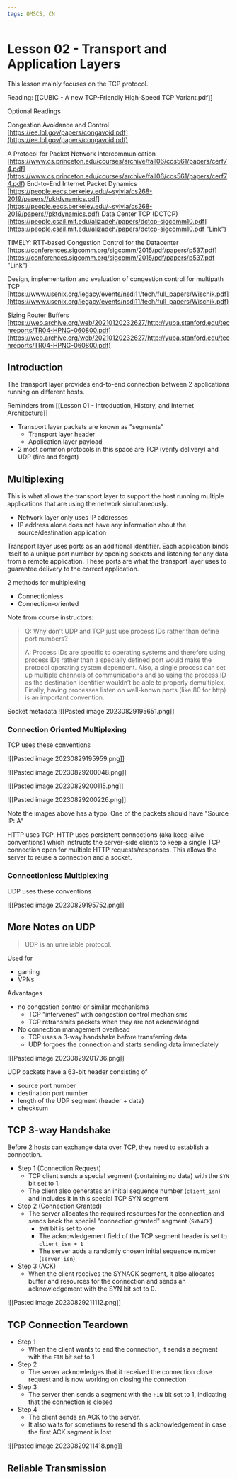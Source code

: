 ```yaml
---
tags: OMSCS, CN
---
```

# Lesson 02 - Transport and Application Layers

This lesson mainly focuses on the TCP protocol.

Reading: [[CUBIC - A new TCP-Friendly High-Speed TCP Variant.pdf]]

Optional Readings

Congestion Avoidance and Control  
[https://ee.lbl.gov/papers/congavoid.pdf](https://ee.lbl.gov/papers/congavoid.pdf)

A Protocol for Packet Network Intercommunication  
[https://www.cs.princeton.edu/courses/archive/fall06/cos561/papers/cerf74.pdf](https://www.cs.princeton.edu/courses/archive/fall06/cos561/papers/cerf74.pdf)
End-to-End Internet Packet Dynamics  
[https://people.eecs.berkeley.edu/~sylvia/cs268-2019/papers//pktdynamics.pdf](https://people.eecs.berkeley.edu/~sylvia/cs268-2019/papers//pktdynamics.pdf)
Data Center TCP (DCTCP)  
[https://people.csail.mit.edu/alizadeh/papers/dctcp-sigcomm10.pdf](https://people.csail.mit.edu/alizadeh/papers/dctcp-sigcomm10.pdf "Link")

TIMELY: RTT-based Congestion Control for the Datacenter  
[https://conferences.sigcomm.org/sigcomm/2015/pdf/papers/p537.pdf](https://conferences.sigcomm.org/sigcomm/2015/pdf/papers/p537.pdf "Link")

Design, implementation and evaluation of congestion control for multipath TCP  
[https://www.usenix.org/legacy/events/nsdi11/tech/full_papers/Wischik.pdf](https://www.usenix.org/legacy/events/nsdi11/tech/full_papers/Wischik.pdf)

Sizing Router Buffers  [https://web.archive.org/web/20210120232627/http://yuba.stanford.edu/techreports/TR04-HPNG-060800.pdf](https://web.archive.org/web/20210120232627/http://yuba.stanford.edu/techreports/TR04-HPNG-060800.pdf)

## Introduction

The transport layer provides end-to-end connection between 2 applications running on different hosts.

Reminders from [[Lesson 01 - Introduction, History, and Internet Architecture]]
- Transport layer packets are known as "segments"
	- Transport layer header
	- Application layer payload
- 2 most common protocols in this space are TCP (verify delivery) and UDP (fire and forget)

## Multiplexing

This is what allows the transport layer to support the host running multiple applications that are using the network simultaneously.
- Network layer only uses IP addresses
- IP address alone does not have any information about the source/destination application

Transport layer uses ports as an additional identifier. Each application binds itself to a unique port number by opening sockets and listening for any data from a remote application. These ports are what the transport layer uses to guarantee delivery to the correct application.

2 methods for multiplexing
- Connectionless
- Connection-oriented

Note from course instructors:

> Q: Why don’t UDP and TCP just use process IDs rather than define port numbers?
> 
> A: Process IDs are specific to operating systems and therefore using process IDs rather than a specially defined port would make the protocol operating system dependent. Also, a single process can set up multiple channels of communications and so using the process ID as the destination identifier wouldn’t be able to properly demultiplex, Finally, having processes listen on well-known ports (like 80 for http) is an important convention.

Socket metadata
![[Pasted image 20230829195651.png]]

### Connection Oriented Multiplexing

TCP uses these conventions

![[Pasted image 20230829195959.png]]

![[Pasted image 20230829200048.png]]

![[Pasted image 20230829200115.png]]

![[Pasted image 20230829200226.png]]

Note the images above has a typo. One of the packets should have "Source IP: A"

HTTP uses TCP. HTTP uses persistent connections (aka keep-alive conventions) which instructs the server-side clients to keep a single TCP connection open for multiple HTTP requests/responses. This allows the server to reuse a connection and a socket.

### Connectionless Multiplexing

UDP uses these conventions

![[Pasted image 20230829195752.png]]

## More Notes on UDP
> UDP is an unreliable protocol.

Used for
- gaming
- VPNs

Advantages
- no congestion control or similar mechanisms
	- TCP "intervenes" with congestion control mechanisms
	- TCP retransmits packets when they are not acknowledged
- No connection management overhead
	- TCP uses a 3-way handshake before transferring data
	- UDP forgoes the connection and starts sending data immediately

![[Pasted image 20230829201736.png]]

UDP packets have a 63-bit header consisting of
- source port number
- destination port number
- length of the UDP segment (header + data)
- checksum

## TCP 3-way Handshake
Before 2 hosts can exchange data over TCP, they need to establish a connection.

- Step 1 (Connection Request)
	- TCP client sends a special segment (containing no data) with the `SYN` bit set to 1.
	- The client also generates an initial sequence number (`client_isn`) and includes it in this special TCP SYN segment
- Step 2 (Connection Granted)
	- The server allocates the required resources for the connection and sends back the special "connection granted" segment (`SYNACK`)
		- `SYN` bit is set to one
		- The acknowledgement field of the TCP segment header is set to `client_isn + 1`
		- The server adds a randomly chosen initial sequence number (`server_isn`)
- Step 3 (ACK)
	- When the client receives the SYNACK segment, it also allocates buffer and resources for the connection and sends an acknowledgement with the SYN bit set to 0.

![[Pasted image 20230829211112.png]]

## TCP Connection Teardown

- Step 1
	- When the client wants to end the connection, it sends a segment with the `FIN` bit set to 1
- Step 2
	- The server acknowledges that it received the connection close request and is now working on closing the connection
- Step 3
	- The server then sends a segment with the `FIN` bit set to 1, indicating that the connection is closed
- Step 4
	- The client sends an ACK to the server.
	- It also waits for sometimes to resend this acknowledgement in case the first ACK segment is lost.

![[Pasted image 20230829211418.png]]

## Reliable Transmission